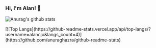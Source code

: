 ### Hi, I'm Alan! 👋

<!--
**AlanCJO/AlanCJO** is a ✨ _special_ ✨ repository because its `README.md` (this file) appears on your GitHub profile.

Here are some ideas to get you started:

- 🔭 I’m currently working on ...
- 🌱 I’m currently learning ...
- 👯 I’m looking to collaborate on ...
- 🤔 I’m looking for help with ...
- 💬 Ask me about ...
- 📫 How to reach me: ...
- 😄 Pronouns: ...
- ⚡ Fun fact: ...
-->

![Anurag's github stats](https://github-readme-stats.vercel.app/api?username=alancjo&show_icons=true&theme=dracula)
<div>
[![Top Langs](https://github-readme-stats.vercel.app/api/top-langs/?username=alancjo&langs_count=4)](https://github.com/anuraghazra/github-readme-stats)
</div>

